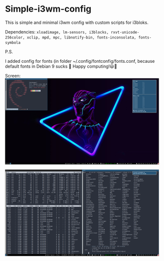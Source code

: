 # Simple-i3wm-config
This is simple and minimal i3wm config with custom scripts for i3bloks.

Dependencies:
`xloadimage, lm-sensors, i3blocks, rxvt-unicode-256color, xclip, mpd, mpc, libnotify-bin, fonts-inconsolata, fonts-symbola`

P.S.

I added config for fonts (in folder ~/.config/fontconfig/fonts.conf, because default fonts in Debian 9 sucks 🤧
Happy computing!😃🔬

Screen:
![Screenshot](screen_2.png?raw=true "Bussy")

![Screenshot](screen.png?raw=true "Terminals")